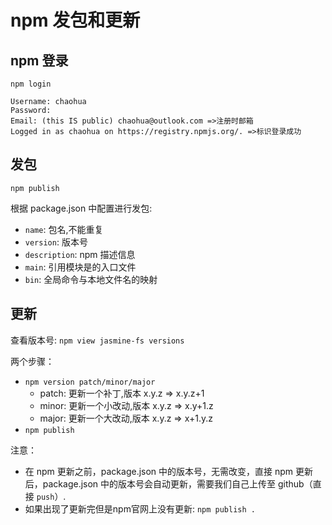 # npm 发包和更新

## npm 登录

```
npm login

Username: chaohua 
Password:
Email: (this IS public) chaohua@outlook.com =>注册时邮箱
Logged in as chaohua on https://registry.npmjs.org/. =>标识登录成功
```

## 发包

`npm publish`

根据 package.json 中配置进行发包:

- `name`: 包名,不能重复
- `version`: 版本号
- `description`: npm 描述信息
- `main`: 引用模块是的入口文件
- `bin`: 全局命令与本地文件名的映射

## 更新

查看版本号: `npm view jasmine-fs versions`

两个步骤：

- `npm version patch/minor/major`
    - patch: 更新一个补丁,版本 x.y.z => x.y.z+1
    - minor: 更新一个小改动,版本 x.y.z => x.y+1.z
    - major: 更新一个大改动,版本 x.y.z => x+1.y.z
- `npm publish`


注意：  

- 在 npm 更新之前，package.json 中的版本号，无需改变，直接 npm 更新后，package.json 中的版本号会自动更新，需要我们自己上传至 github（直接 `push`）.
- 如果出现了更新完但是npm官网上没有更新: `npm publish .`